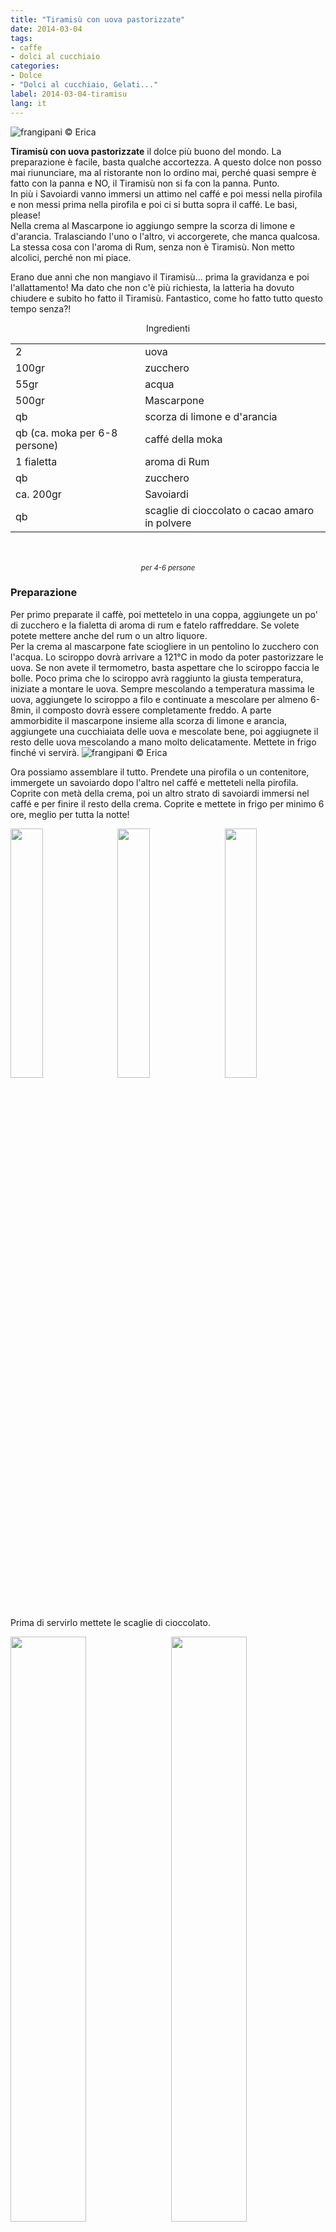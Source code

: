 ```yaml
---
title: "Tiramisù con uova pastorizzate"
date: 2014-03-04
tags:
- caffe
- dolci al cucchiaio
categories:
- Dolce
- "Dolci al cucchiaio, Gelati..."
label: 2014-03-04-tiramisu
lang: it
---
```

![](header.jpeg "frangipani © Erica")

**Tiramisù con uova pastorizzate** il dolce più buono del mondo. La preparazione è facile, basta qualche accortezza. A questo dolce non posso mai riununciare, ma al ristorante non lo ordino mai, perché quasi sempre è fatto con la panna e NO, il Tiramisù non si fa con la panna. Punto.
<br />
In più i Savoiardi vanno immersi un attimo nel caffé e poi messi nella pirofila e non messi prima nella pirofila e poi ci si butta sopra il caffé. Le basi, please!
<br />
Nella crema al Mascarpone io aggiungo sempre la scorza di limone e d'arancia. Tralasciando l'uno o l'altro, vi accorgerete, che manca qualcosa. La stessa cosa con l'aroma di Rum, senza non è Tiramisù. Non metto alcolici, perché non mi piace.

Erano due anni che non mangiavo il Tiramisù... prima la gravidanza e poi l'allattamento! Ma dato che non c'è più richiesta, la latteria ha dovuto chiudere e subito ho fatto il Tiramisù. Fantastico, come ho fatto tutto questo tempo senza?! 

<div id="wrapper" style="text-align: center">
  <div id="yourdiv" style="display: inline-block;">
    <div class="ingredients" itemscope itemtype="http://schema.org/Recipe">
      <span itemprop="name" style="display:none;">Tiramisù con uova pastorizzate</span>
      <div class="ingredients-title">Ingredienti</div>
      <table>
        <tbody>
          </tr>      
          <tr itemprop="recipeIngredient">        
            <td>2</td>
            <td>uova</td>
          </tr>
          <tr itemprop="recipeIngredient">
            <td>100gr</td>
            <td>zucchero</td>
          </tr>
          <tr itemprop="recipeIngredient">
            <td>55gr</td>
            <td>acqua</td>
          </tr>
          <tr itemprop="recipeIngredient">
            <td>500gr</td>
            <td>Mascarpone</td>
          </tr>
          <tr itemprop="recipeIngredient">
            <td>qb</td>
            <td>scorza di limone e d'arancia</td>
          </tr>
          <tr itemprop="recipeIngredient">
            <td>qb (ca. moka per 6-8 persone)</td>
            <td>caffé della moka</td>
          </tr>
          <tr itemprop="recipeIngredient">        
            <td>1 fialetta</td>
            <td>aroma di Rum</td>
          </tr>
          <tr itemprop="recipeIngredient">
            <td>qb</td>
            <td>zucchero</td> 
          </tr>
          <tr itemprop="recipeIngredient">
            <td>ca. 200gr</td>
            <td>Savoiardi</td>
          </tr>
          <tr itemprop="recipeIngredient">
            <td>qb</td>
            <td>scaglie di cioccolato o cacao amaro in polvere</td>
          </tr>
        </tbody>
      </table>
      <br></br>
      <i class="pull-right" style="font-size: 80%;" itemprop="recipeYield">per 4-6 persone</i>
    </div>
  </div>
</div>

<h3>
  <font color="grey">
    <i class="fa fa-cogs"></i>
  </font> Preparazione
</h3>

Per primo preparate il caffè, poi mettetelo in una coppa, aggiungete un po' di zucchero e la fialetta di aroma di rum e fatelo raffreddare. Se volete potete mettere anche del rum o un altro liquore.
<br />
Per la crema al mascarpone fate sciogliere in un pentolino lo zucchero con l'acqua. Lo sciroppo dovrà arrivare a 121°C in modo da poter pastorizzare le uova. Se non avete il termometro, basta aspettare che lo sciroppo faccia le bolle. Poco prima che lo sciroppo avrà raggiunto la giusta temperatura, iniziate a montare le uova. Sempre mescolando a temperatura massima le uova, aggiungete lo sciroppo a filo e continuate a mescolare per almeno 6-8min, il composto dovrà essere completamente freddo. A parte ammorbidite il mascarpone insieme alla scorza di limone e arancia, aggiungete una cucchiaiata delle uova e mescolate bene, poi aggiugnete il resto delle uova mescolando a mano molto delicatamente. Mettete in frigo finché vi servirà.
![](mascarpone.jpeg "frangipani © Erica")

Ora possiamo assemblare il tutto. Prendete una pirofila o un contenitore, immergete un savoiardo dopo l'altro nel caffé e metteteli nella pirofila. Coprite con metà della crema, poi un altro strato di savoiardi immersi nel caffé e per finire il resto della crema. Coprite e mettete in frigo per minimo 6 ore, meglio per tutta la notte!
<p>
  <div style="width: 100%; margin-bottom: 0">
    <img style="float: left; width: 32%; margin-right: 1%;" src="savoiardi.jpeg" alt="" title="frangipani © Erica" />
    <img style="float: left; width: 32%; margin-right: 1%; margin-left: 1%;" src="assemblare.jpeg" alt="" title="frangipani © Erica" />
    <img style="float: left; width: 32%; margin-left: 1%;" src="assemblato.jpeg" alt="" title="frangipani © Erica" />
    <div style="clear: both"></div>
  </div>
</p>

Prima di servirlo mettete le scaglie di cioccolato.
<p>
  <div style="width: 100%; margin-bottom: 0">
    <img style="float: left; width: 49%; margin-right: 1%" src="risultato1.jpeg" alt="" title="frangipani © Erica" />
    <img style="float: left; width: 49%; margin-left: 1%" src="risultato2.jpeg" alt="" title="frangipani © Erica" />
    <div style="clear: both"></div>
  </div>
</p>

<p>
  <div style="width: 100%; margin-bottom: 0">
    <img style="float: left; width: 49%; margin-right: 1%" src="risultato3.jpeg" alt="" title="frangipani © Erica" />
    <img style="float: left; width: 49%; margin-left: 1%" src="risultato4.jpeg" alt="" title="frangipani © Erica" />
    <div style="clear: both"></div>
  </div>
</p>

<p>
  <div style="width: 100%; margin-bottom: 0">
    <img style="float: left; width: 49%; margin-right: 1%" src="risultato5.jpeg" alt="" title="frangipani © Erica" />
    <img style="float: left; width: 49%; margin-left: 1%" src="risultato6.jpeg" alt="" title="frangipani © Erica" />
    <div style="clear: both"></div>
  </div>
</p>

<p>
  <div style="width: 100%; margin-bottom: 0">
    <img style="float: left; width: 49%; margin-right: 1%" src="risultato7.jpeg" alt="" title="frangipani © Erica" />
    <img style="float: left; width: 49%; margin-left: 1%" src="risultato8.jpeg" alt="" title="frangipani © Erica" />
    <div style="clear: both"></div>
  </div>
</p>

<h4>Buon appetito
  <font color="red">
    <i class="fa fa-smile-o"></i>
  </font>
</h4>